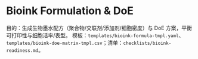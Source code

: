 # Bioink Formulation & DoE

目的：生成生物墨水配方（聚合物/交联剂/添加剂/细胞密度）与 DoE 方案，平衡可打印性与细胞活率/表型。
模板：`templates/bioink-formula-tmpl.yaml`、`templates/bioink-doe-matrix-tmpl.csv`；清单：`checklists/bioink-readiness.md`。
